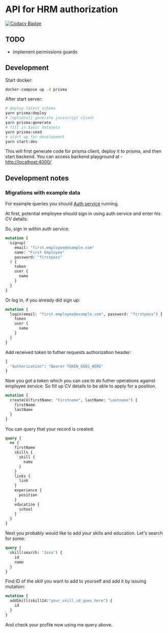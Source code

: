 # API for HRM authorization

[![Codacy Badge](https://api.codacy.com/project/badge/Grade/9c011f88df0e4792be032abcef6d8eda)](https://www.codacy.com/app/cloudhrm/employee?utm_source=github.com&utm_medium=referral&utm_content=cloudhrm/employee&utm_campaign=Badge_Grade)

## TODO

- implement permissions guards

## Development

Start docker:

```sh
docker-compose up -d prisma
```

After start server:

```sh
# deploy latest schema
yarn prisma:deploy
# [optional] generate javascript client
yarn prisma:generate
# fill in basic datasets
yarn prisma:seed
# start up for development
yarn start:dev
```

This will first generate code for prisma client, deploy it to prisma, and then start backend.
You can access backend playground at - [http://localhost:4000/](http://localhost:4000/)

## Development notes

### Migrations with example data

For example queries you should [Auth service](https://github.com/cloudhrm/auth) running.

At first, potential employee should sign in using auth service and enter his CV details.

So, sign in within auth service:

```graphql
mutation {
  signup(
    email: "first.employee@example.com"
    name: "First Employee"
    password: "firstpass"
  ) {
    token
    user {
      name
    }
  }
}
```

Or log in, if you already did sign up:

```graphql
mutation {
  login(email: "first.employee@example.com", password: "firstpass") {
    token
    user {
      name
    }
  }
}
```

Add received token to futher requests authorization header:

```graphql
{
  "Authorization": "Bearer TOKEN_GOES_HERE"
}
```

Now you got a token which you can use to do futher operations against employee service.
So fill up CV details to be able to apply for a position.

```graphql
mutation {
  createCV(firstName: "Firstname", lastName: "Lastname") {
    firstName
    lastName
  }
}
```

You can query that your record is created:

```graphql
query {
  me {
    firstName
    skills {
      skill {
        name
      }
    }
    links {
      link
    }
    experience {
      position
    }
    education {
      school
    }
  }
}
```

Next you probably would like to add your skills and education. Let's search for some:

```graphql
query {
  skill(search: "Java") {
    id
    name
  }
}
```

Find ID of the skill you want to add to yourself and add it by issuing mutation:

```graphql
mutation {
  addSkill(skillId:"your_skill_id_goes_here") { 
  	id
  }
}
```

And check your profile now using me query above.
